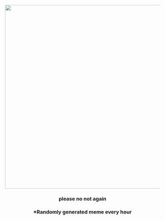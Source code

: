 <p align="center">
        <img src="https://i.redd.it/zobyjv9k91p91.jpg" width="600" height="600">
        </p>
        <h3 align="center">please no not again</h3>
        <h3 align="center">*Randomly generated meme every hour</h3>
    